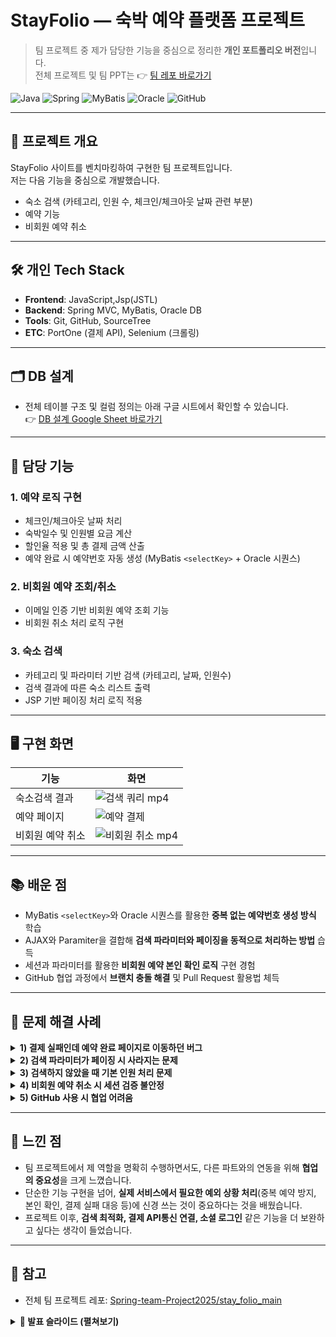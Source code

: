 # StayFolio — 숙박 예약 플랫폼 프로젝트


> 팀 프로젝트 중 제가 담당한 기능을 중심으로 정리한 **개인 포트폴리오 버전**입니다.  
> 전체 프로젝트 및 팀 PPT는 👉 [팀 레포 바로가기](https://github.com/Spring-team-Project2025/stay_folio_main)

![Java](https://img.shields.io/badge/Java-ED8B00?style=flat&logo=openjdk&logoColor=white)
![Spring](https://img.shields.io/badge/Spring-6DB33F?style=flat&logo=spring&logoColor=white)
![MyBatis](https://img.shields.io/badge/MyBatis-000000?style=flat&logoColor=white)
![Oracle](https://img.shields.io/badge/Oracle-F80000?style=flat&logo=oracle&logoColor=white)
![GitHub](https://img.shields.io/badge/GitHub-181717?style=flat&logo=github&logoColor=white)



---

## 📖 프로젝트 개요
StayFolio 사이트를 벤치마킹하여 구현한 팀 프로젝트입니다.  
저는 다음 기능을 중심으로 개발했습니다.
- 숙소 검색 (카테고리, 인원 수, 체크인/체크아웃 날짜 관련 부분)
- 예약 기능
- 비회원 예약 취소

---

## 🛠 개인 Tech Stack
- **Frontend**: JavaScript,Jsp(JSTL)
- **Backend**: Spring MVC, MyBatis, Oracle DB  
- **Tools**: Git, GitHub, SourceTree  
- **ETC**: PortOne (결제 API), Selenium (크롤링)

---

## 🗂 DB 설계
- 전체 테이블 구조 및 컬럼 정의는 아래 구글 시트에서 확인할 수 있습니다.  
👉 [DB 설계 Google Sheet 바로가기](https://docs.google.com/spreadsheets/d/1OQmVgNTZ_Yc10W1KOM3R84FSjb7fj2WZQVZQrMFWXYk/edit?pli=1&gid=1418480829#gid=1418480829)

---

## 🔑 담당 기능
### 1. 예약 로직 구현
- 체크인/체크아웃 날짜 처리
- 숙박일수 및 인원별 요금 계산
- 할인율 적용 및 총 결제 금액 산출
- 예약 완료 시 예약번호 자동 생성 (MyBatis `<selectKey>` + Oracle 시퀀스)

### 2. 비회원 예약 조회/취소
- 이메일 인증 기반 비회원 예약 조회 기능
- 비회원 취소 처리 로직 구현

### 3. 숙소 검색 
- 카테고리 및 파라미터 기반 검색 (카테고리, 날짜, 인원수)
- 검색 결과에 따른 숙소 리스트 출력
- JSP 기반 페이징 처리 로직 적용

---

## 🖥️ 구현 화면
| 기능 | 화면 |
|------|------|
| 숙소검색 결과 |![검색 쿼리 mp4](https://github.com/user-attachments/assets/370199b8-0ec9-4d7a-8c29-6b0360bdc8e3)|
| 예약 페이지 |![예약 결제](https://github.com/user-attachments/assets/0b83ca1c-ac77-4daf-97fe-8529aa7c8a1e)|
| 비회원 예약 취소 | ![비회원 취소 mp4](https://github.com/user-attachments/assets/6caba93e-0f63-4ccf-ac71-a11346d7af62)|


---

## 📚 배운 점
- MyBatis `<selectKey>`와 Oracle 시퀀스를 활용한 **중복 없는 예약번호 생성 방식** 학습  
- AJAX와 Paramiter을 결합해 **검색 파라미터와 페이징을 동적으로 처리하는 방법** 습득  
- 세션과 파라미터를 활용한 **비회원 예약 본인 확인 로직** 구현 경험  
- GitHub 협업 과정에서 **브랜치 충돌 해결** 및 Pull Request 활용법 체득  

---

## 🧩 문제 해결 사례

<details>
  <summary><b>1) 결제 실패인데 예약 완료 페이지로 이동하던 버그</b></summary>

**직면한 문제**  
- 결제 실패(결제 응답 코드 실패) 시에도 예약 완료 화면으로 이동하는 이슈가 발생.

**해결 과정**  
- 프론트(JS)에서 결제 응답 객체의 성공 여부를 엄격히 체크하도록 분기 강화  
- 서버(Controller)에서도 결제 성공/검증 통과 시에만 `redirect:/reservation/complete` 허용  
- 중간 단계에서 **유효성 검증(결제 금액·예약 상태)**을 한 번 더 수행

**결과 및 학습점**  
- 실패 시 바로 오류 알림 및 재시도 유도, 잘못된 완료 이동 제거  
- “프론트 1차 검증 + 서버 최종 검증”의 이중 체크가 안정성에 중요함을 체감
</details>

<details>
  <summary><b>2) 검색 파라미터가 페이징 시 사라지는 문제</b></summary>

**직면한 문제**  
- JSP에서 다음 페이지 클릭 시, 기존 검색 조건(카테고리/인원/날짜)이 초기화됨.

**해결 과정**  
- JSTL `<c:set>`로 현재 검색 파라미터를 hidden input으로 유지  
- 페이징 버튼 클릭 시 쿼리스트링에 기존 파라미터를 함께 전달하도록 JS(jQuery) 수정

**결과 및 학습점**  
- 조건 유지가 안정적으로 동작, 사용자 경험 개선  
- “상태를 URL/hidden으로 일관되게 보존”하는 패턴을 익힘
</details>

<details>
  <summary><b>3) 검색하지 않았을 때 기본 인원 처리 문제</b></summary>

**직면한 문제**  
- 검색하지 않고 바로 숙소 상세로 들어갔을 때, 기본 인원 수가 잘못 전달되는 문제가 발생했습니다.  
- 초기 설정을 2명으로 고정해두니, 최소 인원이 1명인 숙소에서는 무조건 ‘인원 초과’로 표시되는 오류가 생겼습니다.  

**해결 과정**  
- 기본 인원 값을 단순히 2명으로 고정하지 않고,  
  1) 검색 시에는 파라미터 값 그대로 사용  
  2) 검색 없이 바로 들어온 경우에는 해당 **객실의 최소 인원 수**를 기본값으로 설정  
- 이를 통해 불필요한 인원 초과 오류를 방지했습니다.  

**결과 및 학습점**  
- 모든 상황(검색 여부, 숙소별 최소 인원)을 고려한 조건 처리가 필요하다는 것을 배웠습니다.  
- 단순히 코드를 짜는 것보다, 실제 사용자가 겪을 수 있는 흐름을 시뮬레이션하는 것이 중요하다는 점을 깨달았습니다.  
</details>

<details>
  <summary><b>4) 비회원 예약 취소 시 세션 검증 불안정</b></summary>

**직면한 문제**  
- 세션 갱신 타이밍 문제로 인해 비회원 예약 취소 시 인증이 풀려 실패하는 경우가 발생했습니다.  

**해결 과정**  
- 세션 의존 로직을 단순화하고, 요청 파라미터(이메일)와 세션을 **병행 검증**하도록 수정  
- 검증 실패 시 명확한 에러 메시지를 제공하고, 재인증 절차를 추가  

**결과 및 학습점**  
- 본인 확인의 신뢰도가 향상되고, 예외 상황에서도 흐름이 명확해졌습니다.  
- 인증/인가 로직은 단순하면서도 명시적으로 설계하는 것이 유지보수에 유리하다는 점을 체감했습니다.  
</details>

<details>
  <summary><b>5) GitHub 사용 시 협업 어려움</b></summary>

**직면한 문제**  
- GitHub 사용 초반, PR(풀 리퀘스트) 절차가 익숙하지 않아 어려움을 겪었습니다.  
- 같은 브랜치를 계속 사용하다 보니 충돌이 자주 발생했습니다.  

**해결 과정**  
- 기능별 브랜치를 분리해서 작업하고, 작업 완료 후 PR을 올려 리뷰 및 병합  
- 메인 브랜치(main)가 갱신되면 반드시 pull 받아 동기화 후 새 브랜치에서 작업  
- 이를 통해 브랜치 간 충돌을 최소화했습니다.  

**결과 및 학습점**  
- GitHub 협업 프로세스에 대한 이해도를 높였고, 실무에서 사용하는 PR 기반 협업 방식을 경험했습니다.  
- 단순히 코드를 올리는 것뿐 아니라, **PR 설명과 커밋 메시지를 명확히 작성하는 습관**이 협업 효율을 크게 높인다는 것을 배웠습니다.  
</details>





---

## 🚀 느낀 점
- 팀 프로젝트에서 제 역할을 명확히 수행하면서도, 다른 파트와의 연동을 위해 **협업의 중요성**을 크게 느꼈습니다.  
- 단순한 기능 구현을 넘어, **실제 서비스에서 필요한 예외 상황 처리**(중복 예약 방지, 본인 확인, 결제 실패 대응 등)에 신경 쓰는 것이 중요하다는 것을 배웠습니다.  
- 프로젝트 이후, **검색 최적화, 결제 API통신 연결, 소셜 로그인** 같은 기능을 더 보완하고 싶다는 생각이 들었습니다.  

---

## 📎 참고
- 전체 팀 프로젝트 레포: [Spring-team-Project2025/stay_folio_main](https://github.com/Spring-team-Project2025/stay_folio_main)  
<details>
  <summary><b>📑 발표 슬라이드 (펼쳐보기)</b></summary>
<img width="1280" height="720" alt="슬라이드1" src="https://github.com/user-attachments/assets/b951c5d6-dfa7-4a2c-840f-069e02060ee5" />
<img width="1280" height="720" alt="슬라이드2" src="https://github.com/user-attachments/assets/7b5be27f-f26e-49c5-8ca8-53543ce8e17c" />
<img width="1280" height="720" alt="슬라이드3" src="https://github.com/user-attachments/assets/0fcbefce-1644-4bad-bc1d-989493c14de9" />
<img width="1280" height="720" alt="슬라이드4" src="https://github.com/user-attachments/assets/69426146-0035-4e11-a7bf-eb68e3737f89" />
<img width="1280" height="720" alt="슬라이드5" src="https://github.com/user-attachments/assets/a913e693-62d4-4fe4-b65f-8a7bb418f81f" />
<img width="1280" height="720" alt="슬라이드6" src="https://github.com/user-attachments/assets/d1deaba0-cf64-4c11-909b-d0322548ec00" />
<img width="1280" height="720" alt="슬라이드7" src="https://github.com/user-attachments/assets/4018da94-4930-437d-9fc7-7c4d40a5d516" />
<img width="1280" height="720" alt="슬라이드8" src="https://github.com/user-attachments/assets/63f0b15e-6c84-413f-a53d-56fc9bce70a9" />
<img width="1280" height="720" alt="슬라이드9" src="https://github.com/user-attachments/assets/a2a153cd-3010-4acd-9766-8075972958b4" />
<img width="1280" height="720" alt="슬라이드10" src="https://github.com/user-attachments/assets/87e98d53-bdbd-48f6-a373-f4c9fe04f65b" />
<img width="1280" height="720" alt="슬라이드11" src="https://github.com/user-attachments/assets/b22bbd88-d0ad-4dbe-8aec-cee3b4389e92" />
<img width="1280" height="720" alt="슬라이드12" src="https://github.com/user-attachments/assets/f3b885b6-197a-4d77-802c-1bedde387c7d" />
<img width="1280" height="720" alt="슬라이드13" src="https://github.com/user-attachments/assets/d529a41e-80b5-4d9a-a146-fc6b35417d8f" />
<img width="1280" height="720" alt="슬라이드14" src="https://github.com/user-attachments/assets/95ef722f-b3f4-4cf3-9a60-d18c8ab577dc" />
<img width="1280" height="720" alt="슬라이드15" src="https://github.com/user-attachments/assets/bf806db3-e56b-4d56-9696-46ece9a302df" />
<img width="1280" height="720" alt="슬라이드16" src="https://github.com/user-attachments/assets/c5011244-2a00-4892-b7dd-2df098436c02" />
<img width="1280" height="720" alt="슬라이드17" src="https://github.com/user-attachments/assets/2f4a27d8-a575-4297-a92a-0e6577303b12" />
<img width="1280" height="720" alt="슬라이드18" src="https://github.com/user-attachments/assets/8713cff1-faf1-4b26-a0f5-eb8663ac2477" />
<img width="1280" height="720" alt="슬라이드19" src="https://github.com/user-attachments/assets/84315164-df3b-4119-81b2-8c02281cee16" />
<img width="1280" height="720" alt="슬라이드20" src="https://github.com/user-attachments/assets/a6e7af3a-fd07-489d-a2ee-468765a9edae" />
<img width="1280" height="720" alt="슬라이드21" src="https://github.com/user-attachments/assets/360a277d-b339-4cab-a40a-ffb0310ec923" />
<img width="1280" height="720" alt="슬라이드22" src="https://github.com/user-attachments/assets/2e5964a0-f00c-49fd-98e9-7a0e4290f0b9" />
<img width="1280" height="720" alt="슬라이드23" src="https://github.com/user-attachments/assets/f41b8601-a4c1-43f8-99b1-a10f0d2ff95d" />
<img width="1280" height="720" alt="슬라이드24" src="https://github.com/user-attachments/assets/a28da08e-15b8-4e19-83f2-a0252f7301ef" />
<img width="1280" height="720" alt="슬라이드25" src="https://github.com/user-attachments/assets/625b3d9a-ec59-4115-a26b-3b30d74199f2" />
<img width="1280" height="720" alt="슬라이드26" src="https://github.com/user-attachments/assets/28b26229-d39c-4f3c-8a23-81e30af9129a" />
<img width="1280" height="720" alt="슬라이드27" src="https://github.com/user-attachments/assets/9d2f222a-c443-453d-9fc2-f6a4706f8759" />
<img width="1280" height="720" alt="슬라이드28" src="https://github.com/user-attachments/assets/3250e9de-9d15-4648-83f4-efb4d94f8d52" />
<img width="1280" height="720" alt="슬라이드29" src="https://github.com/user-attachments/assets/c858983a-c2ea-474b-b30b-434189e2145b" />
<img width="1280" height="720" alt="슬라이드30" src="https://github.com/user-attachments/assets/60e799db-4e7d-4e7b-8ba8-5e79681e0ac2" />
<img width="1280" height="720" alt="슬라이드31" src="https://github.com/user-attachments/assets/e7f028a2-cbb3-4184-84cf-49b6f95fd6d1" />
<img width="1280" height="720" alt="슬라이드32" src="https://github.com/user-attachments/assets/b1b523be-5274-4f89-8b07-5445fb4f14e2" />
<img width="1280" height="720" alt="슬라이드33" src="https://github.com/user-attachments/assets/ed4e8333-caef-4648-a8dc-b71a15efccfc" />
<img width="1280" height="720" alt="슬라이드34" src="https://github.com/user-attachments/assets/ad9dccd2-b52c-4ff3-80ee-a7de572591b9" />
<img width="1280" height="720" alt="슬라이드35" src="https://github.com/user-attachments/assets/e3610472-fb58-4878-924d-c29e5913c9a8" />
<img width="1280" height="720" alt="슬라이드36" src="https://github.com/user-attachments/assets/daeafa10-1271-4717-a387-1aab01a56246" />
<img width="1280" height="720" alt="슬라이드37" src="https://github.com/user-attachments/assets/7a0b71ae-2736-4657-a747-03d0b7d39beb" />
<img width="1280" height="720" alt="슬라이드38" src="https://github.com/user-attachments/assets/30553a02-8f43-4617-9c75-6447b8b21715" />
<img width="1280" height="720" alt="슬라이드39" src="https://github.com/user-attachments/assets/c6721951-527f-4be6-bbab-12d4aaf22084" />
<img width="1280" height="720" alt="슬라이드40" src="https://github.com/user-attachments/assets/04870aca-babb-43f6-b738-093c966720ac" />
<img width="1280" height="720" alt="슬라이드41" src="https://github.com/user-attachments/assets/c5fbacdf-647b-4ad5-b966-b4872894ae4f" />
<img width="1280" height="720" alt="슬라이드42" src="https://github.com/user-attachments/assets/d0570bef-96c6-4337-b1b7-9e5af31a360e" />
<img width="1280" height="720" alt="슬라이드43" src="https://github.com/user-attachments/assets/aa077bfc-9070-436a-aa60-e1004dd704ea" />
<img width="1280" height="720" alt="슬라이드44" src="https://github.com/user-attachments/assets/7a82c3f1-6c41-4aba-96c8-b2b98c733611" />
<img width="1280" height="720" alt="슬라이드45" src="https://github.com/user-attachments/assets/29db3b96-0b2a-46de-bbc3-169300e029b9" />
<img width="1280" height="720" alt="슬라이드46" src="https://github.com/user-attachments/assets/dc9f9c15-93be-4a74-9baa-d6e501c973ed" />
<img width="1280" height="720" alt="슬라이드47" src="https://github.com/user-attachments/assets/f93e6725-b7d1-4bc1-8cab-d95923800cf2" />
<img width="1280" height="720" alt="슬라이드48" src="https://github.com/user-attachments/assets/c20d7e3a-0d1a-4fb8-b352-e61f4433ff4c" />
<img width="1280" height="720" alt="슬라이드49" src="https://github.com/user-attachments/assets/a332930e-e6b6-4683-a482-74113a63b1e9" />
<img width="1280" height="720" alt="슬라이드50" src="https://github.com/user-attachments/assets/8ae1c6be-7a10-4f32-8fd9-ccb0bca1bf3c" />
<img width="1280" height="720" alt="슬라이드51" src="https://github.com/user-attachments/assets/1d3561ce-76da-4854-9d0b-21e6d1020f71" />
<img width="1280" height="720" alt="슬라이드52" src="https://github.com/user-attachments/assets/9fcf81b0-3b2c-43f7-ae80-5eb993c6238f" />
<img width="1280" height="720" alt="슬라이드53" src="https://github.com/user-attachments/assets/978e0059-c2f2-445d-912c-686606d4974d" />
<img width="1280" height="720" alt="슬라이드54" src="https://github.com/user-attachments/assets/42508d1f-6656-45a8-aabf-88c92c030cb5" />
<img width="1280" height="720" alt="슬라이드55" src="https://github.com/user-attachments/assets/977ae645-9ae2-4b98-8028-31853b344922" />
<img width="1280" height="720" alt="슬라이드56" src="https://github.com/user-attachments/assets/28d59ecb-1ea9-4848-b0d8-4aa496d503e1" />
<img width="1280" height="720" alt="슬라이드57" src="https://github.com/user-attachments/assets/750d9c96-01d9-4661-8010-513e783e740f" />
<img width="1280" height="720" alt="슬라이드58" src="https://github.com/user-attachments/assets/8f9b507f-f05a-4d8f-8efc-9eb33c592933" />
<img width="1280" height="720" alt="슬라이드59" src="https://github.com/user-attachments/assets/02589eca-354c-4642-97f3-30670f054eed" />
<img width="1280" height="720" alt="슬라이드60" src="https://github.com/user-attachments/assets/f2f16470-7282-46a1-85af-f084dd84bf01" />
<img width="1280" height="720" alt="슬라이드61" src="https://github.com/user-attachments/assets/add4ed29-1525-4a23-9ee7-c9d118cf399d" />
<img width="1280" height="720" alt="슬라이드62" src="https://github.com/user-attachments/assets/c1f853b7-65c5-4cef-9457-0d0ba2bad82d" />
<img width="1280" height="720" alt="슬라이드63" src="https://github.com/user-attachments/assets/eda69e59-130a-4262-9e76-8b1a22a7b543" />
</details>
